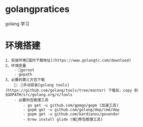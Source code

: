 # golangpratices
golang 学习
# 环境搭建
    1、安装环境[国内下载地址](https://www.golangtc.com/download)
    2、环境变量
        - goroot
        - gopath
    3、必要的第三方包下载
        - 手动安装[golang tools](https://github.com/golang/tools/tree/master) 下载后，copy 到$GOPATH/src/golang.org/x/tools
        - 必要的包管理工具
            - go get -u github.com/gpmgo/gopm (加速工具)
            - gopm get -u github.com/golang/dep/cmd/dep
            - gopm get -u github.com/kardianos/govendor
            - brew install glide (推荐包管理工具)
    


